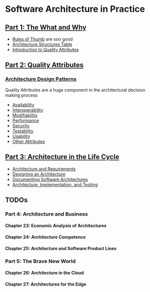 # Software Architecture in Practice

## [Part 1: The What and Why](./part_1_intro)

* [Rules of Thumb](./part_1_intro/RULES_OF_THUMB.md) are soo good
* [Architecture Structures Table](./part_1_intro/ARCHITECTURE_STRUCTURES_TABLE.md)
* [Introduction to Quality Attributes](./part_2_quality/QUALITY_ATTRIBUTES.md)

## [Part 2: Quality Attributes](./part_2_quality)

### [Architecture Design Patterns](./part_2_quality/architecture_patterns)

Quality Attributes are a huge component in the architectural decision making process

* [Availability](./part_2_quality/CHAPTER_5.md)
* [Interoperability](./part_2_quality/CHAPTER_6.md)
* [Modifiability](./part_2_quality/CHAPTER_7.md)
* [Performance](./part_2_quality/CHAPTER_8.md)
* [Security](./part_2_quality/CHAPTER_9.md)
* [Testability](./part_2_quality/CHAPTER_10.md)
* [Usability](./part_2_quality/CHAPTER_11.md)
* [Other Attributes](./part_2_quality/CHAPTER_12.md)

## [Part 3: Architecture in the Life Cycle](./part_3_lifecycle)

* [Architecture and Requirements](./part_3_lifecycle/CHAPTER_16.md)
* [Designing an Architecture](./part_3_lifecycle/CHAPTER_17.md)
* [Documenting Software Architectures](./part_3_lifecycle/DOCUMENTING.md)
* [Architecture, Implementation, and Testing](./part_3_lifecycle/CHAPTER_19.md)

## TODOs

### Part 4: Architecture and Business

#### Chapter 23: Economic Analysis of Architectures

#### Chapter 24: Architecture Competence

#### Chapter 25: Architecture and Software Product Lines

### Part 5: The Brave New World

#### Chapter 26: Architecture in the Cloud

#### Chapter 27: Architectures for the Edge
